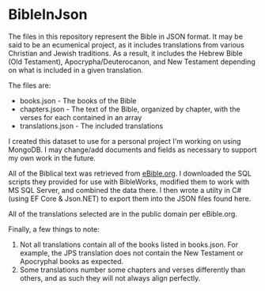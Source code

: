 # BibleInJson

The files in this repository represent the Bible in JSON format. It may be said to be an ecumenical project, as it includes translations from various Christian and Jewish traditions. As a result, it includes the Hebrew Bible (Old Testament), Apocrypha/Deuterocanon, and New Testament depending on what is included in a given translation.

The files are:

- books.json - The books of the Bible
- chapters.json - The text of the Bible, organized by chapter, with the verses for each contained in an array
- translations.json - The included translations

I created this dataset to use for a personal project I'm working on using MongoDB. I may change/add documents and fields as necessary to support my own work in the future.

All of the Biblical text was retrieved from [eBible.org](https://www.ebible.org). I downloaded the SQL scripts they provided for use with BibleWorks, modified them to work with MS SQL Server, and combined the data there. I then wrote a utilty in C# (using EF Core & Json.NET) to export them into the JSON files found here.

All of the translations selected are in the public domain per eBible.org.

Finally, a few things to note:

1. Not all translations contain all of the books listed in books.json. For example, the JPS translation does not contain the New Testament or Apocryphal books as expected.
2. Some translations number some chapters and verses differently than others, and as such they will not always align perfectly.